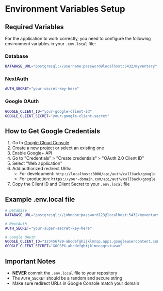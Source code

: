 # Environment Variables Setup

## Required Variables

For the application to work correctly, you need to configure the following environment variables in your `.env.local` file:

### Database
```bash
DATABASE_URL="postgresql://username:password@localhost:5432/myventary"
```

### NextAuth
```bash
AUTH_SECRET="your-secret-key-here"
```

### Google OAuth
```bash
GOOGLE_CLIENT_ID="your-google-client-id"
GOOGLE_CLIENT_SECRET="your-google-client-secret"
```

## How to Get Google Credentials

1. Go to [Google Cloud Console](https://console.cloud.google.com/)
2. Create a new project or select an existing one
3. Enable Google+ API
4. Go to "Credentials" > "Create credentials" > "OAuth 2.0 Client ID"
5. Select "Web application"
6. Add authorized redirect URIs:
   - For development: `http://localhost:3000/api/auth/callback/google`
   - For production: `https://your-domain.com/api/auth/callback/google`
7. Copy the Client ID and Client Secret to your `.env.local` file

## Example .env.local file

```bash
# Database
DATABASE_URL="postgresql://johndoe:password123@localhost:5432/myventary"

# NextAuth
AUTH_SECRET="your-super-secret-key-here"

# Google OAuth
GOOGLE_CLIENT_ID="123456789-abcdefghijklmnop.apps.googleusercontent.com"
GOOGLE_CLIENT_SECRET="GOCSPX-abcdefghijklmnopqrstuvwx"
```

## Important Notes

- **NEVER** commit the `.env.local` file to your repository
- The `AUTH_SECRET` should be a random and secure string
- Make sure redirect URLs in Google Console match your domain

